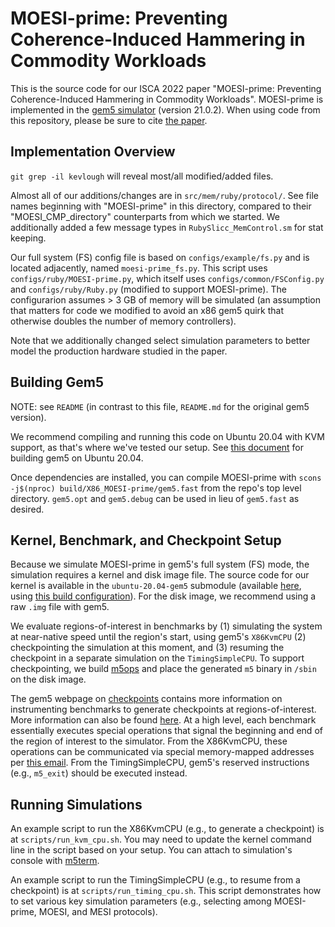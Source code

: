 # MOESI-prime: Preventing Coherence-Induced Hammering in Commodity Workloads

This is the source code for our ISCA 2022 paper "MOESI-prime: Preventing Coherence-Induced Hammering in Commodity Workloads".
MOESI-prime is implemented in the [gem5 simulator](https://github.com/gem5/gem5) (version 21.0.2).
When using code from this repository, please be sure to cite [the paper](https://www.kevinloughlin.org/moesi-prime.pdf).

## Implementation Overview

`git grep -il kevlough` will reveal most/all modified/added files.

Almost all of our additions/changes are in `src/mem/ruby/protocol/`. See file names beginning with
"MOESI-prime" in this directory, compared to their "MOESI_CMP_directory" counterparts from which
we started. We additionally added a few message types in `RubySlicc_MemControl.sm` for stat keeping.

Our full system (FS) config file is based on `configs/example/fs.py` and is located adjacently, named `moesi-prime_fs.py`. This script
uses `configs/ruby/MOESI-prime.py`, which itself uses `configs/common/FSConfig.py` and `configs/ruby/Ruby.py` (modified to support MOESI-prime). The configurarion assumes > 3 GB of memory will be simulated (an assumption that matters for code we modified to avoid an x86 gem5 quirk that otherwise doubles the number of memory controllers).

Note that we additionally changed select simulation parameters to better model the production hardware studied in the paper. 

## Building Gem5

NOTE: see `README` (in contrast to this file, `README.md` for the original gem5 version).

We recommend compiling and running this code on Ubuntu 20.04 with KVM support, as that's where we've tested our setup. See [this document](https://www.gem5.org/documentation/general_docs/building) for building gem5 on Ubuntu 20.04.

Once dependencies are installed, you can compile MOESI-prime with `scons -j$(nproc) build/X86_MOESI-prime/gem5.fast` from the repo's top level directory. `gem5.opt` and `gem5.debug` can be used in lieu of `gem5.fast` as desired.

## Kernel, Benchmark, and Checkpoint Setup

Because we simulate MOESI-prime in gem5's full system (FS) mode, the simulation requires a kernel and disk image file. The source code for our kernel is available in the `ubuntu-20.04-gem5` submodule (available [here](https://github.com/efeslab/ubuntu-20.04-gem5), using [this build configuration](https://github.com/efeslab/ubuntu-20.04-gem5/blob/main/linux-config-5.4.0-88-generic-gem5)). For the disk image, we recommend using a raw `.img` file with gem5.

We evaluate regions-of-interest in benchmarks by (1) simulating the system at near-native speed until the region's start, using gem5's `X86KvmCPU` (2) checkpointing the simulation at this moment, and (3) resuming the checkpoint in a separate simulation on the `TimingSimpleCPU`. To support checkpointing, we build [m5ops](https://www.gem5.org/documentation/general_docs/m5ops/) and place the generated `m5` binary in `/sbin` on the disk image.

The gem5 webpage on [checkpoints](https://www.gem5.org/documentation/general_docs/checkpoints/) contains more information on instrumenting benchmarks to generate checkpoints at regions-of-interest. More information can also be found [here](https://gem5art.readthedocs.io/en/latest/). At a high level, each benchmark essentially executes special operations that signal the beginning and end of the region of interest to the simulator. From the X86KvmCPU, these operations can be communicated via special memory-mapped addresses per [this email](https://www.mail-archive.com/gem5-users@gem5.org/msg18356.html). From the TimingSimpleCPU, gem5's reserved instructions (e.g., `m5_exit`) should be executed instead.

## Running Simulations

An example script to run the X86KvmCPU (e.g., to generate a checkpoint) is at `scripts/run_kvm_cpu.sh`. You may need to update the kernel command line in the script based on your setup. You can attach to simulation's console with [m5term](https://www.gem5.org/documentation/general_docs/fullsystem/m5term).

An example script to run the TimingSimpleCPU (e.g., to resume from a checkpoint) is at `scripts/run_timing_cpu.sh`. This script demonstrates how to set various key simulation parameters (e.g., selecting among MOESI-prime, MOESI, and MESI protocols).
